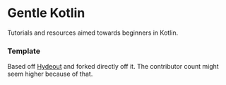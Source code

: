 # Gentle Kotlin

Tutorials and resources aimed towards beginners in Kotlin. 

### Template

Based off [Hydeout](http://jekyllthemes.org/themes/hydeout/) and forked directly off it. The contributor count might seem higher because of that. 
